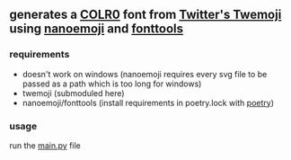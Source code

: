 ## generates a [COLR0](https://learn.microsoft.com/en-us/typography/opentype/spec/colr) font from [Twitter's Twemoji](https://github.com/twitter/twemoji) using [nanoemoji](https://github.com/googlefonts/nanoemoji) and [fonttools](https://github.com/fonttools/fonttools)

### requirements

- doesn't work on windows (nanoemoji requires every svg file to be passed as a path which is too long for windows)
- twemoji (submoduled here)
- nanoemoji/fonttools (install requirements in poetry.lock with [poetry](https://python-poetry.org/))

### usage

run the [main.py](main.py) file
